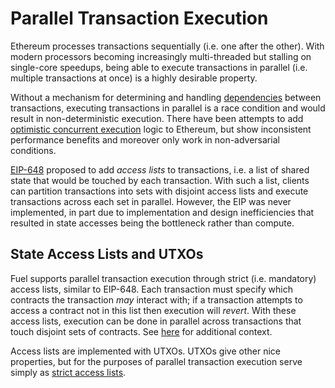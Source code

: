 # Parallel Transaction Execution

Ethereum processes transactions sequentially (i.e. one after the other). With modern processors becoming increasingly multi-threaded but stalling on single-core speedups, being able to execute transactions in parallel (i.e. multiple transactions at once) is a highly desirable property.

Without a mechanism for determining and handling [dependencies](https://en.wikipedia.org/wiki/Parallel_computing#Dependencies) between transactions, executing transactions in parallel is a race condition and would result in non-deterministic execution. There have been attempts to add [optimistic concurrent execution](https://arxiv.org/abs/1901.01376) logic to Ethereum, but show inconsistent performance benefits and moreover only work in non-adversarial conditions.

[EIP-648](https://github.com/ethereum/EIPs/issues/648) proposed to add _access lists_ to transactions, i.e. a list of shared state that would be touched by each transaction. With such a list, clients can partition transactions into sets with disjoint access lists and execute transactions across each set in parallel. However, the EIP was never implemented, in part due to implementation and design inefficiencies that resulted in state accesses being the bottleneck rather than compute.

## State Access Lists and UTXOs

Fuel supports parallel transaction execution through strict (i.e. mandatory) access lists, similar to EIP-648. Each transaction must specify which contracts the transaction _may_ interact with; if a transaction attempts to access a contract not in this list then execution will _revert_. With these access lists, execution can be done in parallel across transactions that touch disjoint sets of contracts. See [here](https://fuellabs.github.io/fuel-specs/master/protocol/tx_validity#access-lists) for additional context.

Access lists are implemented with UTXOs. UTXOs give other nice properties, but for the purposes of parallel transaction execution serve simply as [strict access lists](https://forum.celestia.org/t/accounts-strict-access-lists-and-utxos/37).
